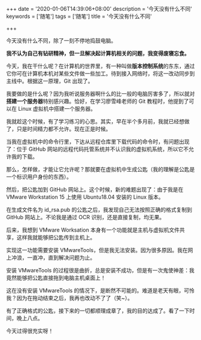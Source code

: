 +++
date = '2020-01-06T14:39:06+08:00'
description = '今天没有什么不同'
keywords = ['随笔']
tags = ['随笔']
title = '今天没有什么不同'

+++

今天没有什么不同，除了一刻不停地捣鼓电脑。

**我不认为自己有钻研精神，但一旦解决起计算机相关的问题，我变得废寝忘食。**

今天，我在干什么呢？在计算机的世界里，有一种叫做**版本控制系统**的东东，通过它你可在计算机本机对某些文件做一些加工。待到接入网络时，将这一改动同步到主线中。根据这一原理，Git 出现了。

我要做的是什么呢？因为我听说服务器啊什么的比一般的电脑厉害多了，所以就对**搭建一个服务器**特别感兴趣。恰好，在学习廖雪峰老师的 Git 教程时，他提到了可以在 Linux 虚拟机中搭建一个服务器。

我就趁这个时候，有了学习练习的心思。其实，早在半个多月前，我就已经想做了，只是时间精力都不允许。现在正是时候。

当我在虚拟机中的命令行里，下达从远程仓库里下载代码的命令时，有问题出现了：位于 GitHub 网站的远程代码托管系统并不认识我的虚拟机系统，所以它不允许我的下载。

那么，怎样做，才能让它允许呢？那就要在虚拟机中生成公匙（我的理解是公匙是一个标识用户身份的东西）。

然后，把公匙加到 GitHub 网站上。这个时候，新的难题出现了：由于我是在 VMware Workstation 15 上使用 Ubuntu18.04 安装的 Linux 版本。

在生成文件名为 id_rsa.pub 的公匙之后，我发现自己无法按照正确的格式复制到 GitHub 网站上。不论我是通过 OCR 识别，还是直接复制，均无果。

后来，我想到 VMware Worksation 本身有一个功能就是主机与虚拟机文件共享，这样我就能够把公匙传到主机上。

实现这一功能需要安装 VMwareTools，但是我无法安装。因为很多原因。我在网上冲浪，一直冲，直到解决问题为止。

安装 VMwareTools 的过程很是曲折，总是安装不成功，但是有一次鬼使神差：我竟然能够把公匙直接拖到电脑主机桌面上！

这在没有安装 VMwareTools 的情况下，是断然不可能的。难道是老天有眼，可怜我？因为在拖动结束之后，我再也改动不了了（笑~）。

有了正确格式的公匙，接下来的一切都顺理成章了，我的目的达成了。看了一下时间，晚上八点。

今天过得很充实呀！
